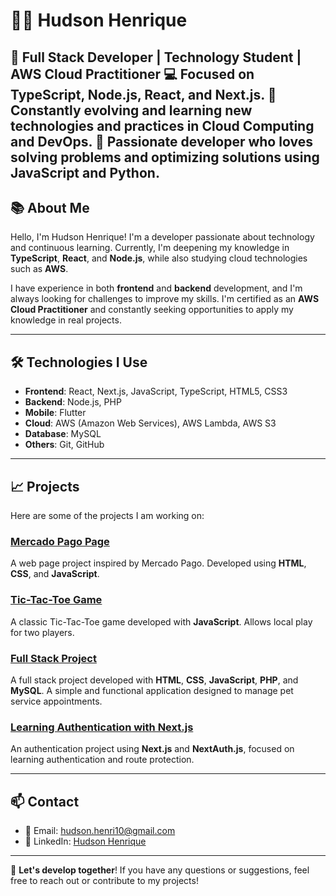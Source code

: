 # 👨‍💻 Hudson Henrique

🚀 **Full Stack Developer** | **Technology** Student | **AWS Cloud Practitioner**
💻 Focused on **TypeScript**, **Node.js**, **React**, and **Next.js**.
🌱 Constantly evolving and learning new technologies and practices in **Cloud Computing** and **DevOps**.
🔧 Passionate developer who loves solving problems and optimizing solutions using **JavaScript** and **Python**.
---

## 📚 About Me

Hello, I'm Hudson Henrique! I'm a developer passionate about technology and continuous learning. Currently, I'm deepening my knowledge in **TypeScript**, **React**, and **Node.js**, while also studying cloud technologies such as **AWS**.

I have experience in both **frontend** and **backend** development, and I'm always looking for challenges to improve my skills. I'm certified as an **AWS Cloud Practitioner** and constantly seeking opportunities to apply my knowledge in real projects.

---

## 🛠️ Technologies I Use

- **Frontend**: React, Next.js, JavaScript, TypeScript, HTML5, CSS3  
- **Backend**: Node.js, PHP
- **Mobile**: Flutter  
- **Cloud**: AWS (Amazon Web Services), AWS Lambda, AWS S3  
- **Database**: MySQL 
- **Others**: Git, GitHub
  
---

## 📈 Projects

Here are some of the projects I am working on:

### [Mercado Pago Page](https://github.com/hudsonhenriique/Pagina_Mercado_Pago)
A web page project inspired by Mercado Pago. Developed using **HTML**, **CSS**, and **JavaScript**.

### [Tic-Tac-Toe Game](https://github.com/hudsonhenriique/jogoDaVelha)
A classic Tic-Tac-Toe game developed with **JavaScript**. Allows local play for two players.

### [Full Stack Project](https://github.com/hudsonhenriique/Projeto_full_stack)
A full stack project developed with **HTML**, **CSS**, **JavaScript**, **PHP**, and **MySQL**. A simple and functional application designed to manage pet service appointments.

### [Learning Authentication with Next.js](https://github.com/hudsonhenriique/Aprendendo-autenticacao-com-Nextjs)
An authentication project using **Next.js** and **NextAuth.js**, focused on learning authentication and route protection.

---

## 📫 Contact

- 📧 Email: [hudson.henri10@gmail.com](mailto:hudson.henri10@gmail.com)  
- 💼 LinkedIn: [Hudson Henrique](https://www.linkedin.com/in/hudsonhenri)  

---

🔧 **Let's develop together**! If you have any questions or suggestions, feel free to reach out or contribute to my projects!

